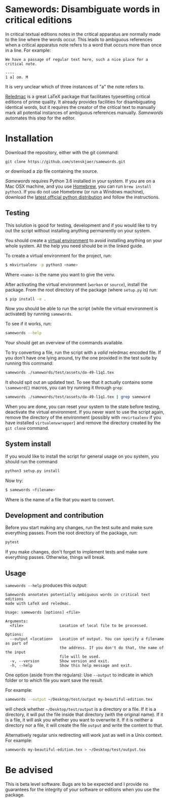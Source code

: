 # Samewords: Disambiguate words in critical editions

In critical textual editions notes in the critical apparatus are normally made
to the line where the words occur. This leads to ambiguous references when a
critical apparatus note refers to a word that occurs more than once in a line.
For example:

```
We have a passage of regular text here, such a nice place for a critical note.

----
1 a] om. M
```

It is very unclear which of three instances of "a" the note refers to.

[Reledmac](https://www.ctan.org/pkg/reledmac) is a great LaTeX package that
facilitates typesetting critical editions of prime quality. It already provides
facilities for disambiguating identical words, but it requires the creator of
the critical text to manually mark all potential instances of ambiguous
references manually. *Samewords* automates this step for the editor.

# Installation

Download the repository, either with the git command:
```
git clone https://github.com/stenskjaer/samewords.git
```
or download a zip file containing the source.

*Samewords* requires Python 3.6 installed in your system. If you are on a Mac
OSX machine, and you use [Homebrew](https://brew.sh/), you can run `brew install
python3`. If you do not use Homebrew (or run a Windows machine), download the
[latest official python distribution](https://www.python.org/downloads/) and
follow the instructions.

## Testing

This solution is good for testing, development and if you would like to try out
the script without installing anything permanently on your system. 

You should create
a [virtual environment](http://docs.python-guide.org/en/latest/dev/virtualenvs/)
to avoid installing anything on your whole system. All the help you need should
be in the linked guide.

To create a virtual environment for the project, run:
```bash
$ mkvirtualenv -p python3 <name>
```

Where `<name>` is the name you want to give the venv.

After activating the virtual environment (`workon` or `source`), install
the package. From the root directory of the package (where `setup.py` is) run:

```bash 
$ pip install -e .
```

Now you should be able to run the script (while the virtual environment is
activated) by running `samewords`. 

To see if it works, run:

```bash
samewords --help
```
Your should get an overview of the commands available. 

To try converting a file, run the script with a *valid* reledmac encoded file.
If you don't have one lying around, try the one provided in the test suite by
running this command:

```bash
samewords ./samewords/test/assets/da-49-l1q1.tex
```

It should spit out an updated text. To see that it actually contains some
`\sameword{}` macros, you can try running it through `grep`:

```bash
samewords ./samewords/test/assets/da-49-l1q1.tex | grep sameword
```

When you are done, you can reset your system to the state before testing,
deactivate the virtual environment. If you never want to use the script again,
remove the directory of the environment (possibly with `rmvirtualenv` if you
have installed `virtualenvwrapper`) and remove the directory created by the `git
clone` command.

## System install

If you would like to install the script for general usage on you system, you
should run the command 
```bash
python3 setup.py install
```

Now try:
```bash
$ samewords <filename>
```
Where <filename> is the name of a file that you want to convert. 


## Development and contribution

Before you start making any changes, run the test suite and make sure everything
passes. From the root directory of the package, run:

```bash
pytest
```

If you make changes, don't forget to implement tests and make sure everything
passes. Otherwise, things will break.

## Usage ##

`samewords --help` produces this output:
```
Samewords annotates potentially ambiguous words in critical text editions
made with LaTeX and reledmac.

Usage: samewords [options] <file>

Arguments:
  <file>                Location of local file to be processed.

Options:
  --output <location>   Location of output. You can specify a filename as part of
                        the address. If you don't do that, the name of the input
                        file will be used.
  -v, --version         Show version and exit.
  -h, --help            Show this help message and exit.

```

One option (aside from the regulars): Use `--output` to indicate in which folder
or to which file you want save the result.

For example:
```bash
samewords --output ~/Desktop/test/output my-beautiful-edition.tex
```
will check whether `~/Desktop/test/output` is a directory or a file. If it is a
directory, it will put the file inside that directory (with the original name).
If it is a file, it will ask you whether you want to overwrite it. If it is
neither a directory nor a file, it will create the file `output` and write the
content to that.

Alternatively regular unix redirecting will work just as well in a Unix context.
For example:

```bash
samewords my-beautiful-edition.tex > ~/Desktop/test/output.tex
```

# Be advised

This is beta level software. Bugs are to be expected and I provide no
guarantees for the integrity of your software or editions when you use the
package.
